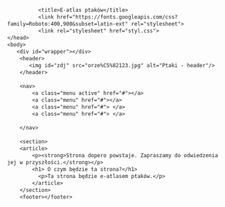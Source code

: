 <!DOCTYPE html>
<html lang="pl">
    <head>
   
              
              <title>E-atlas ptaków</title>
              <link href="https://fonts.googleapis.com/css?family=Roboto:400,900&subset=latin-ext" rel="stylesheet">
              <link rel="stylesheet" href="styl.css">
    </head>
    <body>
       <div id="wrapper"></div>
        <header>
           <img id="zdj" src="orze%C5%82123.jpg" alt="Ptaki - header"/> 
        </header>
        
        <nav>
            <a class="menu active" href="#"></a>
            <a class="menu" href="#"></a>
            <a class="menu" href="#"> </a>
            <a class="menu" href="#"> </a>
        
        </nav>
        
        <section>
        <article>
            <p><strong>Strona dopero powstaje. Zapraszamy do odwiedzenia jej w przyszłości.</strong></p>
            <h1> O czym będzie ta strona?</h1>
              <p>Ta strona będzie e-atlasem ptaków.</p>
            </article>
        </section>
        <footer></footer>
</body> 
</html>

